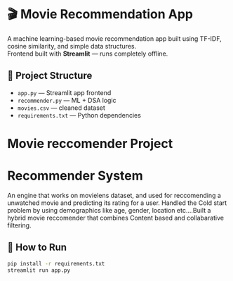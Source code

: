# 🎬 Movie Recommendation App

A machine learning-based movie recommendation app built using TF-IDF, cosine similarity, and simple data structures.  
Frontend built with **Streamlit** — runs completely offline.

## 📂 Project Structure
- `app.py` — Streamlit app frontend
- `recommender.py` — ML + DSA logic
- `movies.csv` — cleaned dataset
- `requirements.txt` — Python dependencies

# Movie reccomender Project
# Recommender System

An engine that works on movielens dataset, and used for reccomending a unwatched movie and predicting its rating for a user. Handled the Cold start problem by using demographics like age, gender, location etc....Built a hybrid movie reccomender that combines Content based and collabarative filtering.


## 🚀 How to Run
```bash
pip install -r requirements.txt
streamlit run app.py

